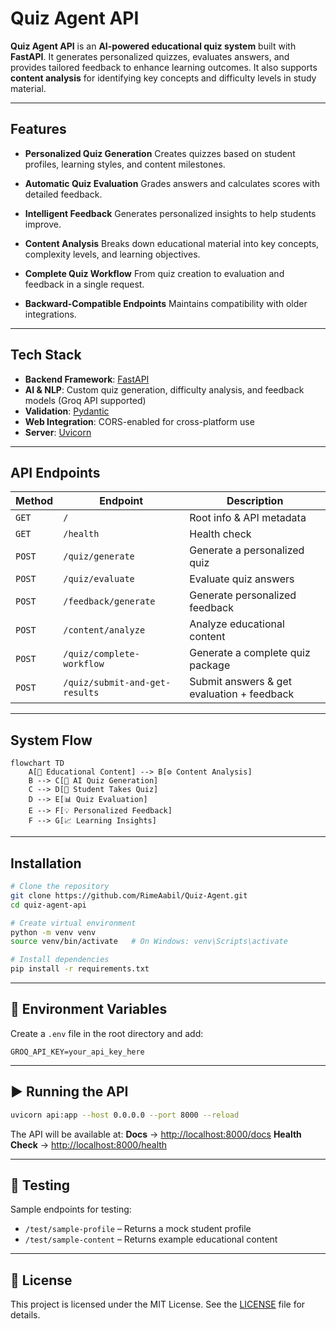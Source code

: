 
#  Quiz Agent API

**Quiz Agent API** is an **AI-powered educational quiz system** built with **FastAPI**.
It generates personalized quizzes, evaluates answers, and provides tailored feedback to enhance learning outcomes.
It also supports **content analysis** for identifying key concepts and difficulty levels in study material.

---

##  Features

* **Personalized Quiz Generation**
  Creates quizzes based on student profiles, learning styles, and content milestones.

* **Automatic Quiz Evaluation**
  Grades answers and calculates scores with detailed feedback.

* **Intelligent Feedback**
  Generates personalized insights to help students improve.

* **Content Analysis**
  Breaks down educational material into key concepts, complexity levels, and learning objectives.

* **Complete Quiz Workflow**
  From quiz creation to evaluation and feedback in a single request.

* **Backward-Compatible Endpoints**
  Maintains compatibility with older integrations.

---

##  Tech Stack

* **Backend Framework**: [FastAPI](https://fastapi.tiangolo.com/)
* **AI & NLP**: Custom quiz generation, difficulty analysis, and feedback models (Groq API supported)
* **Validation**: [Pydantic](https://docs.pydantic.dev/)
* **Web Integration**: CORS-enabled for cross-platform use
* **Server**: [Uvicorn](https://www.uvicorn.org/)

---

##  API Endpoints

| Method | Endpoint                       | Description                                |
| ------ | ------------------------------ | ------------------------------------------ |
| `GET`  | `/`                            | Root info & API metadata                   |
| `GET`  | `/health`                      | Health check                               |
| `POST` | `/quiz/generate`               | Generate a personalized quiz               |
| `POST` | `/quiz/evaluate`               | Evaluate quiz answers                      |
| `POST` | `/feedback/generate`           | Generate personalized feedback             |
| `POST` | `/content/analyze`             | Analyze educational content                |
| `POST` | `/quiz/complete-workflow`      | Generate a complete quiz package           |
| `POST` | `/quiz/submit-and-get-results` | Submit answers & get evaluation + feedback |

---

##  System Flow

```mermaid
flowchart TD
    A[📄 Educational Content] --> B[⚙️ Content Analysis]
    B --> C[🧠 AI Quiz Generation]
    C --> D[📝 Student Takes Quiz]
    D --> E[📊 Quiz Evaluation]
    E --> F[💡 Personalized Feedback]
    F --> G[📈 Learning Insights]
```

---

##  Installation

```bash
# Clone the repository
git clone https://github.com/RimeAabil/Quiz-Agent.git
cd quiz-agent-api

# Create virtual environment
python -m venv venv
source venv/bin/activate   # On Windows: venv\Scripts\activate

# Install dependencies
pip install -r requirements.txt
```

---

## 🔑 Environment Variables

Create a `.env` file in the root directory and add:

```env
GROQ_API_KEY=your_api_key_here
```

---

## ▶️ Running the API

```bash
uvicorn api:app --host 0.0.0.0 --port 8000 --reload
```

The API will be available at:
**Docs** → [http://localhost:8000/docs](http://localhost:8000/docs)
**Health Check** → [http://localhost:8000/health](http://localhost:8000/health)

---

## 🧪 Testing

Sample endpoints for testing:

* `/test/sample-profile` – Returns a mock student profile
* `/test/sample-content` – Returns example educational content

---

## 📜 License

This project is licensed under the MIT License. See the [LICENSE](LICENSE) file for details.

